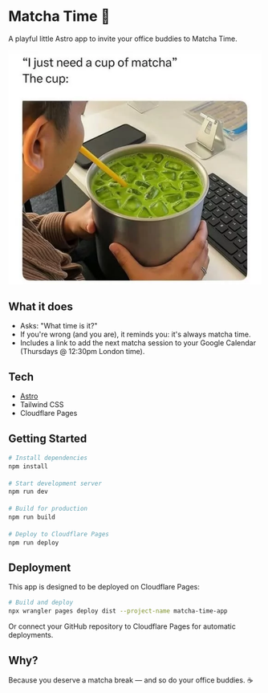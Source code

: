 # Matcha Time 🍵

A playful little Astro app to invite your office buddies to Matcha Time.

![Matcha Screenshot](./src/assets/matcha.webp)

## What it does

- Asks: "What time is it?"
- If you're wrong (and you are), it reminds you: it's always matcha time.
- Includes a link to add the next matcha session to your Google Calendar (Thursdays @ 12:30pm London time).

## Tech

- [Astro](https://astro.build/)
- Tailwind CSS
- Cloudflare Pages

## Getting Started

```bash
# Install dependencies
npm install

# Start development server
npm run dev

# Build for production
npm run build

# Deploy to Cloudflare Pages
npm run deploy
```

## Deployment

This app is designed to be deployed on Cloudflare Pages:

```bash
# Build and deploy
npx wrangler pages deploy dist --project-name matcha-time-app
```

Or connect your GitHub repository to Cloudflare Pages for automatic deployments.

## Why?

Because you deserve a matcha break — and so do your office buddies. ☕

